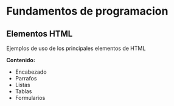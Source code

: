# Fundamentos de programacion 

## Elementos HTML

Ejemplos de uso de los principales elementos de HTML

**Contenido:**
- Encabezado
- Parrafos
- Listas
- Tablas
- Formularios
